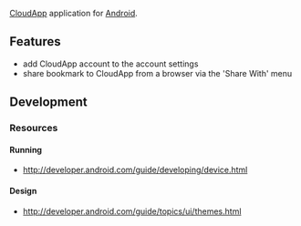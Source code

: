[CloudApp](http://getcloudapp.com/) application for [Android](http://www.android.com/).

## Features

* add CloudApp account to the account settings
* share bookmark to CloudApp from a browser via the 'Share With' menu

## Development

### Resources

#### Running

* http://developer.android.com/guide/developing/device.html

#### Design

* http://developer.android.com/guide/topics/ui/themes.html
